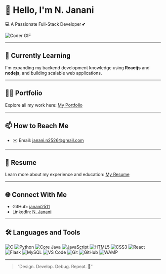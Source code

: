 # 👋 Hello, I'm N. Janani

💻 A Passionate Full-Stack Developer 💕

![Coder GIF](https://media.giphy.com/media/qgQUggAC3Pfv687qPC/giphy.gif)

---

## 🌱 Currently Learning
I'm expanding my backend development knowledge using **Reactjs** and **nodejs**, and building scalable web applications.

---

## 👨‍💻 Portfolio
Explore all my work here: [My Portfolio](https://janani-nagarajan-portfolio.netlify.app/)

---

## 📫 How to Reach Me
- ✉️ Email: [janani.n2526@gmail.com](mailto:janani.n2526@gmail.com)

---

## 📄 Resume
Learn more about my experience and education: [My Resume](https://drive.google.com/file/d/1NatKyyRwAV5eTGcAVY9DfzaEIo39v2B3/view?usp=drive_link) 

---

## 🌐 Connect With Me
- GitHub: [janani2511](https://github.com/Njanani25)
- LinkedIn: [N. Janani](https://www.linkedin.com/in/janani2511)

---

## 🛠️ Languages and Tools

![C](https://img.shields.io/badge/-C-00599C?style=flat&logo=c&size=large)
![Python](https://img.shields.io/badge/-Python-3776AB?style=flat&logo=python&size=large)
![Core Java](https://img.shields.io/badge/-Java-007396?style=flat&logo=java&size=large)
![JavaScript](https://img.shields.io/badge/-JavaScript-F7DF1E?style=flat&logo=javascript&size=large)
![HTML5](https://img.shields.io/badge/-HTML5-E34F26?style=flat&logo=html5&size=large)
![CSS3](https://img.shields.io/badge/-CSS3-1572B6?style=flat&logo=css3&size=large)
![React](https://img.shields.io/badge/-React-61DAFB?style=flat&logo=react&size=large)
![Flask](https://img.shields.io/badge/-Flask-000000?style=flat&logo=flask&size=large)
![MySQL](https://img.shields.io/badge/-MySQL-4479A1?style=flat&logo=mysql&size=large)
![VS Code](https://img.shields.io/badge/-VSCode-007ACC?style=flat&logo=visual-studio-code&size=large)
![Git](https://img.shields.io/badge/-Git-F05032?style=flat&logo=git&size=large)
![GitHub](https://img.shields.io/badge/-GitHub-181717?style=flat&logo=github&size=large)
![WAMP](https://img.shields.io/badge/-WAMP-FF6600?style=flat&logo=apache&size=large)

---

> “Design. Develop. Debug. Repeat. 🚀”
```
